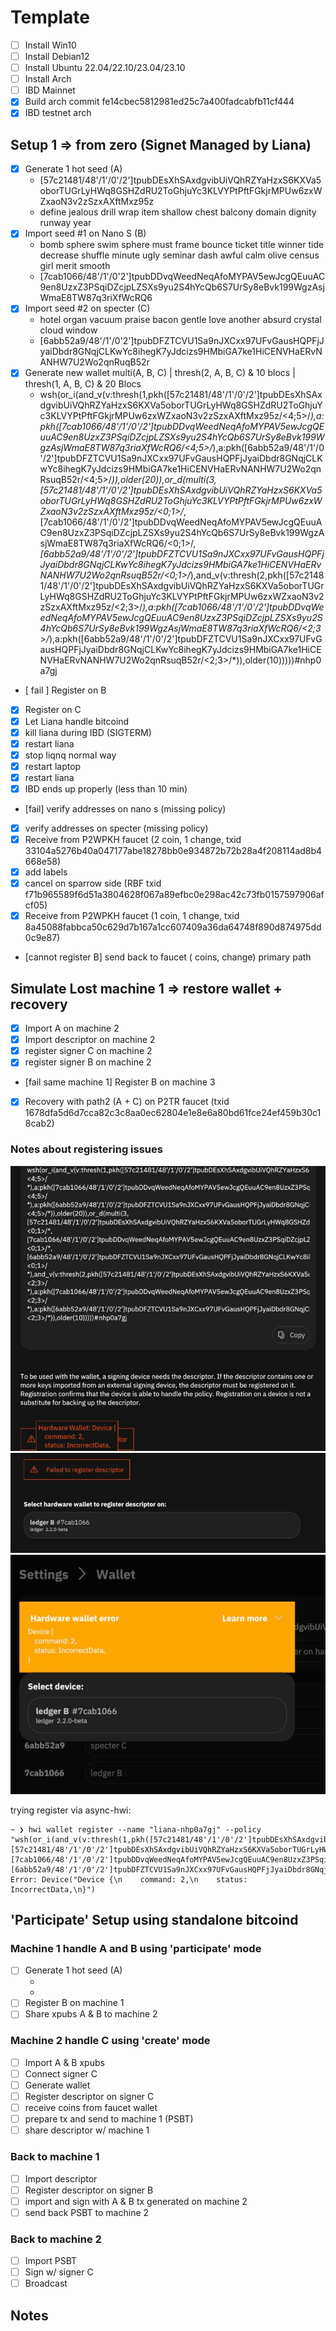 # Template

- [ ] Install Win10
- [ ] Install Debian12
- [ ] Install Ubuntu 22.04/22.10/23.04/23.10
- [ ] Install Arch
- [ ] IBD Mainnet <platform>
- [x] Build arch commit fe14cbec5812981ed25c7a400fadcabfb11cf444
- [x] IBD testnet arch

## Setup 1 => from zero (Signet Managed by Liana)

- [x] Generate 1 hot seed (A)
  - [57c21481/48'/1'/0'/2']tpubDEsXhSAxdgvibUiVQhRZYaHzxS6KXVa5oborTUGrLyHWq8GSHZdRU2ToGhjuYc3KLVYPtPftFGkjrMPUw6zxWZxaoN3v2zSzxAXftMxz95z
  - define jealous drill wrap item shallow chest balcony domain dignity runway year
- [x] Import seed #1 on Nano S (B)
  - bomb sphere swim sphere must frame bounce ticket title winner tide decrease shuffle minute ugly seminar dash awful calm olive census girl merit smooth
  - [7cab1066/48'/1'/0'2']tpubDDvqWeedNeqAfoMYPAV5ewJcgQEuuAC9en8UzxZ3PSqiDZcjpLZSXs9yu2S4hYcQb6S7UrSy8eBvk199WgzAsjWmaE8TW87q3riXfWcRQ6
- [x] Import seed #2 on specter (C)
  - hotel organ vacuum praise bacon gentle love another absurd crystal cloud window
  - [6abb52a9/48'/1'/0'2']tpubDFZTCVU1Sa9nJXCxx97UFvGausHQPFjJyaiDbdr8GNqjCLKwYc8ihegK7yJdcizs9HMbiGA7ke1HiCENVHaERvNANHW7U2Wo2qnRuqB52r
- [x] Generate new wallet multi(A, B, C) | thresh(2, A, B, C) & 10 blocs | thresh(1, A, B, C) & 20 Blocs
  - wsh(or_i(and_v(v:thresh(1,pkh([57c21481/48'/1'/0'/2']tpubDEsXhSAxdgvibUiVQhRZYaHzxS6KXVa5oborTUGrLyHWq8GSHZdRU2ToGhjuYc3KLVYPtPftFGkjrMPUw6zxWZxaoN3v2zSzxAXftMxz95z/<4;5>/*),a:pkh([7cab1066/48'/1'/0'/2']tpubDDvqWeedNeqAfoMYPAV5ewJcgQEuuAC9en8UzxZ3PSqiDZcjpLZSXs9yu2S4hYcQb6S7UrSy8eBvk199WgzAsjWmaE8TW87q3riaXfWcRQ6/<4;5>/*),a:pkh([6abb52a9/48'/1'/0'/2']tpubDFZTCVU1Sa9nJXCxx97UFvGausHQPFjJyaiDbdr8GNqjCLKwYc8ihegK7yJdcizs9HMbiGA7ke1HiCENVHaERvNANHW7U2Wo2qnRsuqB52r/<4;5>/*)),older(20)),or_d(multi(3,[57c21481/48'/1'/0'/2']tpubDEsXhSAxdgvibUiVQhRZYaHzxS6KXVa5oborTUGrLyHWq8GSHZdRU2ToGhjuYc3KLVYPtPftFGkjrMPUw6zxWZxaoN3v2zSzxAXftMxz95z/<0;1>/*,[7cab1066/48'/1'/0'/2']tpubDDvqWeedNeqAfoMYPAV5ewJcgQEuuAC9en8UzxZ3PSqiDZcjpLZSXs9yu2S4hYcQb6S7UrSy8eBvk199WgzAsjWmaE8TW87q3riaXfWcRQ6/<0;1>/*,[6abb52a9/48'/1'/0'/2']tpubDFZTCVU1Sa9nJXCxx97UFvGausHQPFjJyaiDbdr8GNqjCLKwYc8ihegK7yJdcizs9HMbiGA7ke1HiCENVHaERvNANHW7U2Wo2qnRsuqB52r/<0;1>/*),and_v(v:thresh(2,pkh([57c21481/48'/1'/0'/2']tpubDEsXhSAxdgvibUiVQhRZYaHzxS6KXVa5oborTUGrLyHWq8GSHZdRU2ToGhjuYc3KLVYPtPftFGkjrMPUw6zxWZxaoN3v2zSzxAXftMxz95z/<2;3>/*),a:pkh([7cab1066/48'/1'/0'/2']tpubDDvqWeedNeqAfoMYPAV5ewJcgQEuuAC9en8UzxZ3PSqiDZcjpLZSXs9yu2S4hYcQb6S7UrSy8eBvk199WgzAsjWmaE8TW87q3riaXfWcRQ6/<2;3>/*),a:pkh([6abb52a9/48'/1'/0'/2']tpubDFZTCVU1Sa9nJXCxx97UFvGausHQPFjJyaiDbdr8GNqjCLKwYc8ihegK7yJdcizs9HMbiGA7ke1HiCENVHaERvNANHW7U2Wo2qnRsuqB52r/<2;3>/*)),older(10)))))#nhp0a7gj
- [ fail ] Register on B
- [x] Register on C
- [x] Let Liana handle bitcoind
- [x] kill liana during IBD (SIGTERM)
- [x] restart liana
- [x] stop liqnq normal way
- [x] restart laptop
- [x] restart liana
- [x] IBD ends up properly (less than 10 min)
- [fail] verify addresses on nano s (missing policy)
- [x] verify addresses on specter (missing policy)
- [x] Receive from P2WPKH faucet (2 coin, 1 change, txid 33104a5276b40a047177abe18278bb0e934872b72b28a4f208114ad8b4668e58)
- [x] add labels
- [x] cancel on sparrow side (RBF  txid f71b965589f6d51a3804628f067a89efbc0e298ac42c73fb0157597906afcf05)
- [x] Receive from P2WPKH faucet (1 coin, 1 change, txid 8a45088fabbca50c629d7b167a1cc607409a36da64748f890d874975dd0c9e87)
- [cannot register B] send back to <type> faucet (<?> coins, <?> change) primary path


## Simulate Lost machine 1 => restore wallet + recovery

- [x] Import A on machine 2
- [x] Import descriptor on machine 2
- [x] register signer C on machine 2
- [x] register signer B on machine 2
- [fail same machine 1] Register B on machine 3
- [x] Recovery with path2 (A + C) on P2TR faucet (txid 1678dfa5d6d7cca82c3c8aa0ec62804e1e8e6a80bd61fce24ef459b30c18cab2)

### Notes about registering issues

![screen1](pyth/1.jpg)
![screen2](pyth/2.jpg)
![screen3](pyth/3.jpg)

trying register via async-hwi:
```
~ ❯ hwi wallet register --name "liana-nhp0a7gj" --policy "wsh(or_i(and_v(v:thresh(1,pkh([57c21481/48'/1'/0'/2']tpubDEsXhSAxdgvibUiVQhRZYaHzxS6KXVa5oborTUGrLyHWq8GSHZdRU2ToGhjuYc3KLVYPtPftFGkjrMPUw6zxWZxaoN3v2zSzxAXftMxz95z/<4;5>/*),a:pkh([7cab1066/48'/1'/0'/2']tpubDDvqWeedNeqAfoMYPAV5ewJcgQEuuAC9en8UzxZ3PSqiDZcjpLZSXs9yu2S4hYcQb6S7UrSy8eBvk199WgzAsjWmaE8TW87q3riaXfWcRQ6/<4;5>/*),a:pkh([6abb52a9/48'/1'/0'/2']tpubDFZTCVU1Sa9nJXCxx97UFvGausHQPFjJyaiDbdr8GNqjCLKwYc8ihegK7yJdcizs9HMbiGA7ke1HiCENVHaERvNANHW7U2Wo2qnRsuqB52r/<4;5>/*)),older(20)),or_d(multi(3,[57c21481/48'/1'/0'/2']tpubDEsXhSAxdgvibUiVQhRZYaHzxS6KXVa5oborTUGrLyHWq8GSHZdRU2ToGhjuYc3KLVYPtPftFGkjrMPUw6zxWZxaoN3v2zSzxAXftMxz95z/<0;1>/*,[7cab1066/48'/1'/0'/2']tpubDDvqWeedNeqAfoMYPAV5ewJcgQEuuAC9en8UzxZ3PSqiDZcjpLZSXs9yu2S4hYcQb6S7UrSy8eBvk199WgzAsjWmaE8TW87q3riaXfWcRQ6/<0;1>/*,[6abb52a9/48'/1'/0'/2']tpubDFZTCVU1Sa9nJXCxx97UFvGausHQPFjJyaiDbdr8GNqjCLKwYc8ihegK7yJdcizs9HMbiGA7ke1HiCENVHaERvNANHW7U2Wo2qnRsuqB52r/<0;1>/*),and_v(v:thresh(2,pkh([57c21481/48'/1'/0'/2']tpubDEsXhSAxdgvibUiVQhRZYaHzxS6KXVa5oborTUGrLyHWq8GSHZdRU2ToGhjuYc3KLVYPtPftFGkjrMPUw6zxWZxaoN3v2zSzxAXftMxz95z/<2;3>/*),a:pkh([7cab1066/48'/1'/0'/2']tpubDDvqWeedNeqAfoMYPAV5ewJcgQEuuAC9en8UzxZ3PSqiDZcjpLZSXs9yu2S4hYcQb6S7UrSy8eBvk199WgzAsjWmaE8TW87q3riaXfWcRQ6/<2;3>/*),a:pkh([6abb52a9/48'/1'/0'/2']tpubDFZTCVU1Sa9nJXCxx97UFvGausHQPFjJyaiDbdr8GNqjCLKwYc8ihegK7yJdcizs9HMbiGA7ke1HiCENVHaERvNANHW7U2Wo2qnRsuqB52r/<2;3>/*)),older(10)))))#nhp0a7gj"
Error: Device("Device {\n    command: 2,\n    status: IncorrectData,\n}")
```

## 'Participate' Setup using standalone bitcoind

### Machine 1 handle A and B using 'participate' mode
  
  - [ ] Generate 1 hot seed (A)
    - <xpub>
    - <mnemonics>
  - [ ] Register B on machine 1
  - [ ] Share xpubs A & B to machine 2

### Machine 2 handle C using 'create' mode

- [ ] Import A & B xpubs
- [ ] Connect signer C
- [ ] Generate wallet
- [ ] Register descriptor on signer C
- [ ] receive coins from faucet wallet
- [ ] prepare tx and send to machine 1 (PSBT)
- [ ] share descriptor w/ machine 1

### Back to machine 1
- [ ] Import descriptor
- [ ] Register descriptor on signer B
- [ ] import and sign with A & B tx generated on machine 2 
- [ ] send back PSBT to machine 2

### Back to machine 2
- [ ] Import PSBT
- [ ] Sign w/ signer C
- [ ] Broadcast

## Notes


